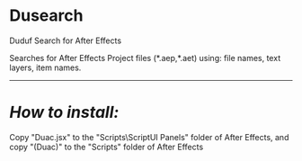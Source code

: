 Dusearch
========

Duduf Search for After Effects

Searches for After Effects Project files (\*.aep,\*.aet)
using: file names, text layers, item names.

____
_How to install:_
==

Copy "Duac.jsx" to the "Scripts\ScriptUI Panels" folder of After Effects, and copy "(Duac)" to the "Scripts" folder of After Effects

